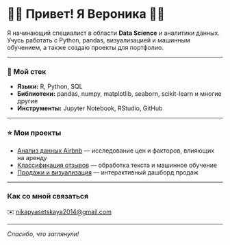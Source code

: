 # 🏴‍☠️ Привет! Я Вероника 🏴‍☠️

Я начинающий специалист в области **Data Science** и аналитики данных.  
Учусь работать с Python, pandas, визуализацией и машинным обучением, а также создаю проекты для портфолио.

---

### 🪩 Мой стек
- **Языки:** R, Python, SQL  
- **Библиотеки:** pandas, numpy, matplotlib, seaborn, scikit-learn и многие другие 
- **Инструменты:** Jupyter Notebook, RStudio, GitHub  

---

### ⭐️ Мои проекты
- [Анализ данных Airbnb](https://github.com/bruhveronika/airbnb-analysis) — исследование цен и факторов, влияющих на аренду  
- [Классификация отзывов](https://github.com/bruhveronika/reviews-classifier) — обработка текста и машинное обучение  
- [Продажи и визуализация](https://github.com/bruhveronika/sales-dashboard) — интерактивный дашборд продаж  

---

### Как со мной связаться
✉️ nikapyasetskaya2014@gmail.com

---
*Спасибо, что заглянули!*
